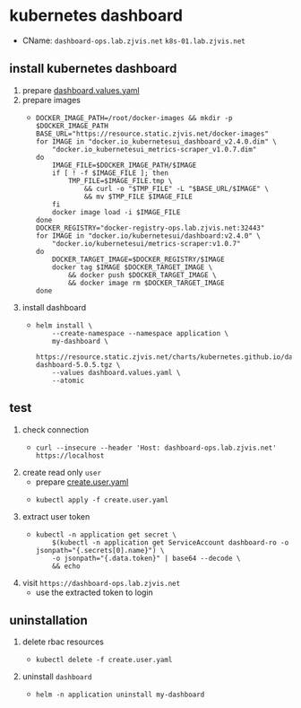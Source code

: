 # kubernetes dashboard
* CName: `dashboard-ops.lab.zjvis.net` `k8s-01.lab.zjvis.net`

## install kubernetes dashboard
1. prepare [dashboard.values.yaml](resources/dashboard.values.yaml.md)
2. prepare images
   * ```shell
     DOCKER_IMAGE_PATH=/root/docker-images && mkdir -p $DOCKER_IMAGE_PATH
     BASE_URL="https://resource.static.zjvis.net/docker-images"
     for IMAGE in "docker.io_kubernetesui_dashboard_v2.4.0.dim" \
         "docker.io_kubernetesui_metrics-scraper_v1.0.7.dim" 
     do
         IMAGE_FILE=$DOCKER_IMAGE_PATH/$IMAGE
         if [ ! -f $IMAGE_FILE ]; then
             TMP_FILE=$IMAGE_FILE.tmp \
                 && curl -o "$TMP_FILE" -L "$BASE_URL/$IMAGE" \
                 && mv $TMP_FILE $IMAGE_FILE
         fi
         docker image load -i $IMAGE_FILE
     done
     DOCKER_REGISTRY="docker-registry-ops.lab.zjvis.net:32443"
     for IMAGE in "docker.io/kubernetesui/dashboard:v2.4.0" \
         "docker.io/kubernetesui/metrics-scraper:v1.0.7" 
     do
         DOCKER_TARGET_IMAGE=$DOCKER_REGISTRY/$IMAGE
         docker tag $IMAGE $DOCKER_TARGET_IMAGE \
             && docker push $DOCKER_TARGET_IMAGE \
             && docker image rm $DOCKER_TARGET_IMAGE
     done
     ```
3. install dashboard
   * ```shell
     helm install \
         --create-namespace --namespace application \
         my-dashboard \
         https://resource.static.zjvis.net/charts/kubernetes.github.io/dashboard/kubernetes-dashboard-5.0.5.tgz \
         --values dashboard.values.yaml \
         --atomic
     ```
 
## test
1. check connection
   * ```shell
     curl --insecure --header 'Host: dashboard-ops.lab.zjvis.net' https://localhost
     ```
2. create read only `user`
   * prepare [create.user.yaml](resources/create.user.yaml.md)
   * ```shell
     kubectl apply -f create.user.yaml
     ```
3. extract user token
   * ```shell
     kubectl -n application get secret \
         $(kubectl -n application get ServiceAccount dashboard-ro -o jsonpath="{.secrets[0].name}") \
         -o jsonpath="{.data.token}" | base64 --decode \
         && echo
     ```
4. visit `https://dashboard-ops.lab.zjvis.net`
   * use the extracted token to login
     
## uninstallation
1. delete rbac resources
   * ```shell
     kubectl delete -f create.user.yaml
     ```
2. uninstall `dashboard`
   * ```shell
     helm -n application uninstall my-dashboard
     ```
     